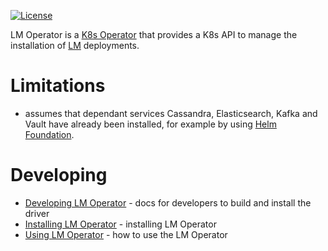 [![License](https://img.shields.io/badge/License-Apache%202.0-blue.svg)](https://opensource.org/licenses/Apache-2.0)

LM Operator is a [K8s Operator](https://coreos.com/operators/) that provides a K8s API to manage the installation of [LM](http://servicelifecyclemanager.com/2.1.0/) deployments.

# Limitations

* assumes that dependant services Cassandra, Elasticsearch, Kafka and Vault have already been installed, for example by using [Helm Foundation](http://servicelifecyclemanager.com/2.1.0/installation/lm/production/install-lm/).

# Developing

- [Developing LM Operator](./docs/developing.md) - docs for developers to build and install the driver
- [Installing LM Operator](./docs/installation.md) - installing LM Operator
- [Using LM Operator](./docs/using.md) - how to use the LM Operator
